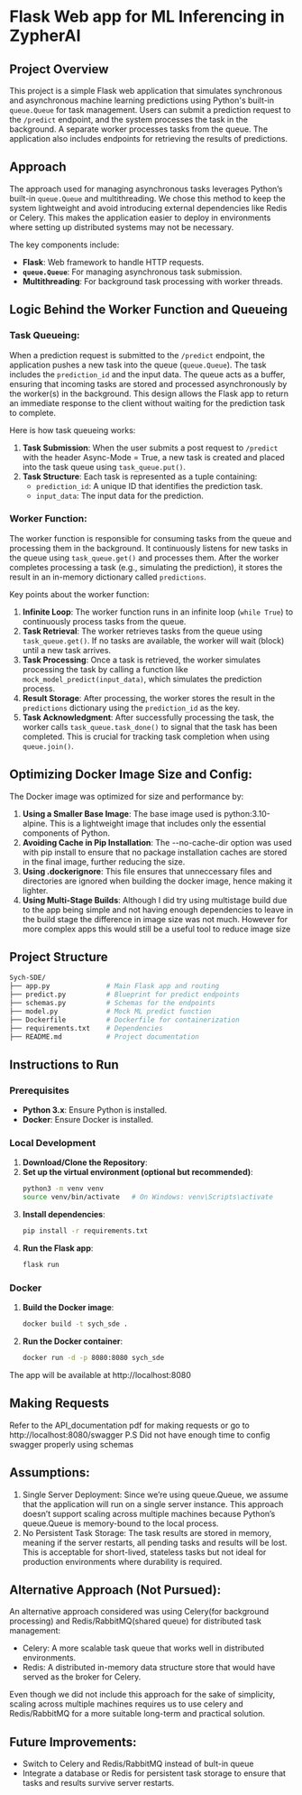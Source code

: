 # Flask Web app for ML Inferencing in ZypherAI

## Project Overview

This project is a simple Flask web application that simulates synchronous and asynchronous machine learning predictions using Python's built-in `queue.Queue` for task management. Users can submit a prediction request to the `/predict` endpoint, and the system processes the task in the background. A separate worker processes tasks from the queue. The application also includes endpoints for retrieving the results of predictions.

## Approach

The approach used for managing asynchronous tasks leverages Python’s built-in `queue.Queue` and multithreading. We chose this method to keep the system lightweight and avoid introducing external dependencies like Redis or Celery. This makes the application easier to deploy in environments where setting up distributed systems may not be necessary.

The key components include:
- **Flask**: Web framework to handle HTTP requests.
- **`queue.Queue`**: For managing asynchronous task submission.
- **Multithreading**: For background task processing with worker threads.


## Logic Behind the Worker Function and Queueing

### Task Queueing:
When a prediction request is submitted to the `/predict` endpoint, the application pushes a new task into the queue (`queue.Queue`). The task includes the `prediction_id` and the input data. The queue acts as a buffer, ensuring that incoming tasks are stored and processed asynchronously by the worker(s) in the background. This design allows the Flask app to return an immediate response to the client without waiting for the prediction task to complete.

Here is how task queueing works:
1. **Task Submission**: When the user submits a post request to `/predict` with the header Async-Mode = True, a new task is created and placed into the task queue using `task_queue.put()`.
2. **Task Structure**: Each task is represented as a tuple containing:
   - `prediction_id`: A unique ID that identifies the prediction task.
   - `input_data`: The input data for the prediction.
   
### Worker Function:
The worker function is responsible for consuming tasks from the queue and processing them in the background. It continuously listens for new tasks in the queue using `task_queue.get()` and processes them. After the worker completes processing a task (e.g., simulating the prediction), it stores the result in an in-memory dictionary called `predictions`.

Key points about the worker function:
1. **Infinite Loop**: The worker function runs in an infinite loop (`while True`) to continuously process tasks from the queue.
2. **Task Retrieval**: The worker retrieves tasks from the queue using `task_queue.get()`. If no tasks are available, the worker will wait (block) until a new task arrives.
3. **Task Processing**: Once a task is retrieved, the worker simulates processing the task by calling a function like `mock_model_predict(input_data)`, which simulates the prediction process.
4. **Result Storage**: After processing, the worker stores the result in the `predictions` dictionary using the `prediction_id` as the key.
5. **Task Acknowledgment**: After successfully processing the task, the worker calls `task_queue.task_done()` to signal that the task has been completed. This is crucial for tracking task completion when using `queue.join()`.


## Optimizing Docker Image Size and Config:
The Docker image was optimized for size and performance by:

1. **Using a Smaller Base Image**: The base image used is python:3.10-alpine. This is a lightweight image that includes only the essential components of Python.
2. **Avoiding Cache in Pip Installation**: The --no-cache-dir option was used with pip install to ensure that no package installation caches are stored in the final image, further reducing the size.
3. **Using .dockerignore**: This file ensures that unneccessary files and directories are ignored when building the docker image, hence making it lighter.
4. **Using Multi-Stage Builds**: Although I did try using multistage build due to the app being simple and not having enough dependencies to leave in the build stage the difference in image size was not much. However for more complex apps this would still be a useful tool to reduce image size

  
## Project Structure
  ```bash
  Sych-SDE/
  ├── app.py              # Main Flask app and routing
  ├── predict.py          # Blueprint for predict endpoints
  ├── schemas.py          # Schemas for the endpoints
  ├── model.py            # Mock ML predict function
  ├── Dockerfile          # Dockerfile for containerization
  ├── requirements.txt    # Dependencies
  ├── README.md           # Project documentation
  ```

## Instructions to Run

### Prerequisites

- **Python 3.x**: Ensure Python is installed.
- **Docker**: Ensure Docker is installed.

### Local Development

1. **Download/Clone the Repository**:
2. **Set up the virtual environment (optional but recommended)**:
   ```bash
   python3 -m venv venv
   source venv/bin/activate   # On Windows: venv\Scripts\activate
3. **Install dependencies**:
   ```bash
   pip install -r requirements.txt
4. **Run the Flask app**:
   ```bash
   flask run

### Docker
1. **Build the Docker image**:
   ```bash
   docker build -t sych_sde .
2. **Run the Docker container**:
   ```bash
   docker run -d -p 8080:8080 sych_sde

The app will be available at http://localhost:8080

## Making Requests
Refer to the API_documentation pdf for making requests or go to http://localhost:8080/swagger
P.S Did not have enough time to config swagger properly using schemas

## Assumptions:
1. Single Server Deployment: Since we’re using queue.Queue, we assume that the application will run on a single server instance. This approach doesn’t support scaling across multiple machines because Python’s queue.Queue is memory-bound to the local process.
2. No Persistent Task Storage: The task results are stored in memory, meaning if the server restarts, all pending tasks and results will be lost. This is acceptable for short-lived, stateless tasks but not ideal for production environments where durability is required.


## Alternative Approach (Not Pursued):
An alternative approach considered was using Celery(for background processing) and Redis/RabbitMQ(shared queue) for distributed task management:
- Celery: A more scalable task queue that works well in distributed environments.
- Redis: A distributed in-memory data structure store that would have served as the broker for Celery.

Even though we did not include this approach for the sake of simplicity, scaling across multiple machines requires us to use celery and Redis/RabbitMQ for a more suitable long-term and practical solution.


## Future Improvements:
- Switch to Celery and Redis/RabbitMQ instead of bult-in queue
- Integrate a database or Redis for persistent task storage to ensure that tasks and results survive server restarts.










   


